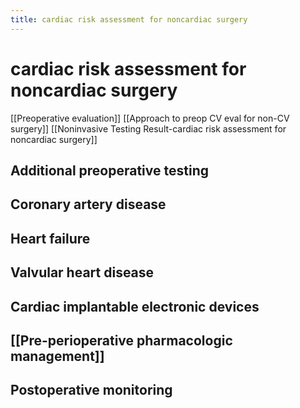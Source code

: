 ```yaml
---
title: cardiac risk assessment for noncardiac surgery
---
```

# cardiac risk assessment for noncardiac surgery

[[Preoperative evaluation]]
[[Approach to preop CV eval for non-CV surgery]]
[[Noninvasive Testing Result-cardiac risk assessment for noncardiac surgery]]
## Additional preoperative testing
## Coronary artery disease
## Heart failure
## Valvular heart disease
## Cardiac implantable electronic devices
## [[Pre-perioperative pharmacologic management]]
## Postoperative monitoring
